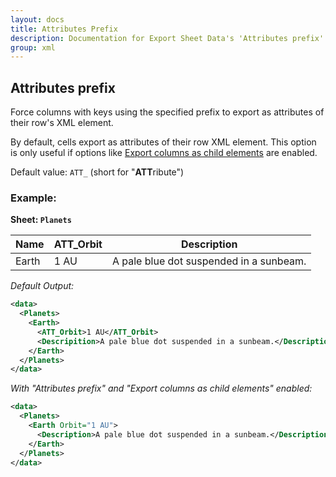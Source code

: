 ```yaml
---
layout: docs
title: Attributes Prefix
description: Documentation for Export Sheet Data's 'Attributes prefix' option.
group: xml
---
```


Attributes prefix
-----------------
Force columns with keys using the specified prefix to export as attributes of their row's XML element.

By default, cells export as attributes of their row XML element. This option is only useful if options like [Export columns as child elements](exportcolumnsaschildelements.md) are enabled.

Default value: `ATT_` (short for "**ATT**ribute")

### Example: ###

**Sheet: `Planets`**

Name | ATT_Orbit | Description
---- | --------- | -----------
Earth | 1 AU | A pale blue dot suspended in a sunbeam.

*Default Output:*
```xml
<data>
  <Planets>
    <Earth>
      <ATT_Orbit>1 AU</ATT_Orbit>
      <Descripition>A pale blue dot suspended in a sunbeam.</Description>
    </Earth>
  </Planets>
</data>
```

*With "Attributes prefix" and "Export columns as child elements" enabled:*
```xml
<data>
  <Planets>
    <Earth Orbit="1 AU">
      <Description>A pale blue dot suspended in a sunbeam.</Description>
    </Earth>
  </Planets>
</data>
```
